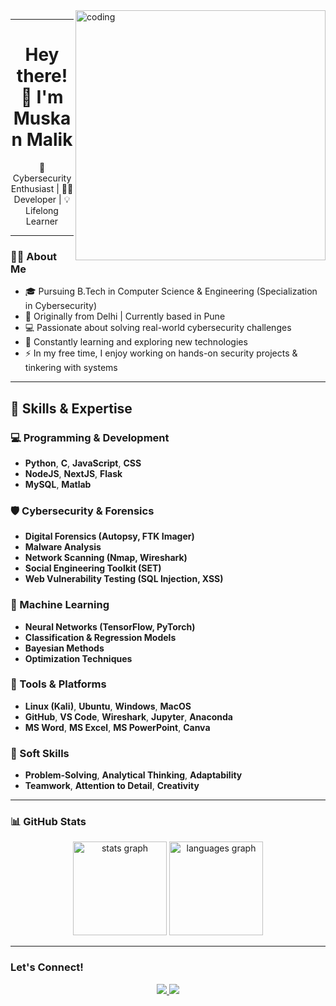 
<img align="right" alt="coding" width="400" src="https://user-images.githubusercontent.com/55389276/140866485-8fb1c876-9a8f-4d6a-98dc-08c4981eaf70.gif">

---

<h1 align="center">Hey there! 👋 I'm Muskan Malik</h1>

<p align="center">🔐 Cybersecurity Enthusiast | 👩‍💻 Developer | 💡 Lifelong Learner</p>

---

### 👩‍💻 About Me

- 🎓 Pursuing B.Tech in Computer Science & Engineering (Specialization in Cybersecurity)
- 🌆 Originally from Delhi | Currently based in Pune
- 💻 Passionate about solving real-world cybersecurity challenges
- 🧠 Constantly learning and exploring new technologies
- ⚡ In my free time, I enjoy working on hands-on security projects & tinkering with systems

---
## 🔐 Skills & Expertise

### 💻 Programming & Development
- **Python**, **C**, **JavaScript**, **CSS**
- **NodeJS**, **NextJS**, **Flask**
- **MySQL**, **Matlab**

### 🛡 Cybersecurity & Forensics
- **Digital Forensics (Autopsy, FTK Imager)**
- **Malware Analysis**
- **Network Scanning (Nmap, Wireshark)**
- **Social Engineering Toolkit (SET)**
- **Web Vulnerability Testing (SQL Injection, XSS)**

### 🤖 Machine Learning
- **Neural Networks (TensorFlow, PyTorch)**
- **Classification & Regression Models**
- **Bayesian Methods**
- **Optimization Techniques**

### 🧰 Tools & Platforms
- **Linux (Kali)**, **Ubuntu**, **Windows**, **MacOS**
- **GitHub**, **VS Code**, **Wireshark**, **Jupyter**, **Anaconda**
- **MS Word**, **MS Excel**, **MS PowerPoint**, **Canva**

### 🧩 Soft Skills
- **Problem-Solving**, **Analytical Thinking**, **Adaptability**
- **Teamwork**, **Attention to Detail**, **Creativity**

  

---

### 📊 GitHub Stats

<div align="center">
  <img src="https://github-readme-stats.vercel.app/api?username=muskan9130&hide_title=false&hide_rank=false&show_icons=true&include_all_commits=true&count_private=true&disable_animations=false&theme=dracula&locale=en&hide_border=false&order=1" height="150" alt="stats graph"  />
  <img src="https://github-readme-stats.vercel.app/api/top-langs?username=muskan9130&locale=en&hide_title=false&layout=compact&card_width=320&langs_count=5&theme=dracula&hide_border=false&order=2" height="150" alt="languages graph"  />
</div>

---

### Let's Connect!

<p align="center">
  <a href="https://www.linkedin.com/in/muskan-malik/" target="_blank">
    <img src="https://img.shields.io/badge/-LinkedIn-blue?style=flat-square&logo=linkedin" />
  </a>
  <a href="mailto:muskan.malik9130@gmail.com">
    <img src="https://img.shields.io/badge/-Email-c14438?style=flat-square&logo=Gmail&logoColor=white" />
  </a>
</p>

